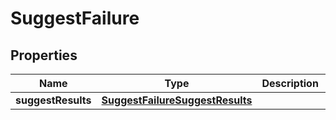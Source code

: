 
# SuggestFailure

## Properties
Name | Type | Description | Notes
------------ | ------------- | ------------- | -------------
**suggestResults** | [**SuggestFailureSuggestResults**](SuggestFailureSuggestResults.md) |  |  [optional]



